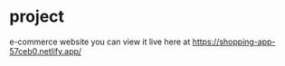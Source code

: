 # project
 e-commerce website
 you can view it live here at
 https://shopping-app-57ceb0.netlify.app/
